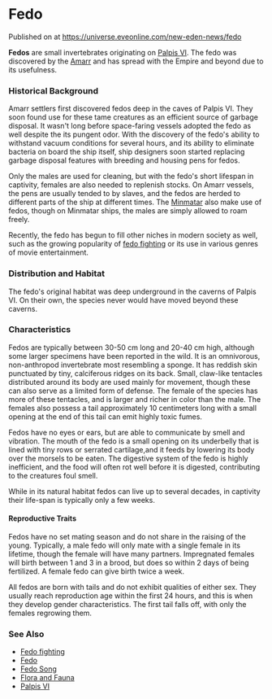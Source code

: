 # Fedo
Published on  at https://universe.eveonline.com/new-eden-news/fedo

**Fedos** are small invertebrates originating on [Palpis VI](dJ5aSS02aUlXAz59uIkH2). The fedo was discovered by the [Amarr](6BPFRy27fN4LnYlIyzvEwo) and has spread with the Empire and beyond due to its usefulness.


### Historical Background
 Amarr settlers first discovered fedos deep in the caves of Palpis VI. They soon found use for these tame creatures as an efficient source of garbage disposal. It wasn't long before space-faring vessels adopted the fedo as well despite the its pungent odor. With the discovery of the fedo's ability to withstand vacuum conditions for several hours, and its ability to eliminate bacteria on board the ship itself, ship designers soon started replacing garbage disposal features with breeding and housing pens for fedos.

Only the males are used for cleaning, but with the fedo's short lifespan in captivity, females are also needed to replenish stocks. On Amarr vessels, the pens are usually tended to by slaves, and the fedos are herded to different parts of the ship at different times. The [Minmatar](1rpu7pfwTPVznAczjw2pOp) also make use of fedos, though on Minmatar ships, the males are simply allowed to roam freely.

Recently, the fedo has begun to fill other niches in modern society as well, such as the growing popularity of [fedo fighting](5EvFnK9I9mRS8J8eAHJzjL) or its use in various genres of movie entertainment.


### Distribution and Habitat
The fedo's original habitat was deep underground in the caverns of Palpis VI. On their own, the species never would have moved beyond these caverns.


### Characteristics
Fedos are typically between 30-50 cm long and 20-40 cm high, although some larger specimens have been reported in the wild. It is an omnivorous, non-anthropod invertebrate most resembling a sponge. It has reddish skin punctuated by tiny, calciferous ridges on its back. Small, claw-like tentacles distributed around its body are used mainly for movement, though these can also serve as a limited form of defense. The female of the species has more of these tentacles, and is larger and richer in color than the male. The females also possess a tail approximately 10 centimeters long with a small opening at the end of this tail can emit highly toxic fumes.

Fedos have no eyes or ears, but are able to communicate by smell and vibration. The mouth of the fedo is a small opening on its underbelly that is lined with tiny rows or serrated cartilage,and it feeds by lowering its body over the morsels to be eaten. The digestive system of the fedo is highly inefficient, and the food will often rot well before it is digested, contributing to the creatures foul smell.

While in its natural habitat fedos can live up to several decades, in captivity their life-span is typically only a few weeks.


#### Reproductive Traits
Fedos have no set mating season and do not share in the raising of the young. Typically, a male fedo will only mate with a single female in its lifetime, though the female will have many partners. Impregnated females will birth between 1 and 3 in a brood, but does so within 2 days of being fertilized. A female fedo can give birth twice a week.

All fedos are born with tails and do not exhibit qualities of either sex. They usually reach reproduction age within the first 24 hours, and this is when they develop gender characteristics. The first tail falls off, with only the females regrowing them.


### See Also

* [Fedo fighting](5EvFnK9I9mRS8J8eAHJzjL)
* [Fedo](5vXRRw5WFv0cu5OUhLKBtE)
* [Fedo Song](6hRfUXxsJpOuwgkhRrwZz4)
* [Flora and Fauna](3kiVIQv91cJvCI1fxrqJma)
* [Palpis VI](dJ5aSS02aUlXAz59uIkH2)
